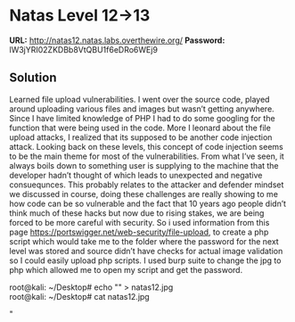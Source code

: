 # Natas Level 12->13

**URL:** http://natas12.natas.labs.overthewire.org/
**Password:** lW3jYRI02ZKDBb8VtQBU1f6eDRo6WEj9

## Solution

Learned file upload vulnerabilities. I went over the source code, played around uploading various files and images but wasn’t getting anywhere. Since I have limited knowledge of PHP I had to do some googling for the function that were being used in the code. More I leonard about the file upload attacks, I realized that its supposed to be another code injection attack. Looking back on these levels, this concept of code injection seems to be the main theme for most of the vulnerabilities. From what I’ve seen, it always boils down to something user is supplying to the machine that the developer hadn’t thought of which leads to unexpected and negative consuequnces. This probably relates to the attacker and defender mindset we discussed in course, doing these challenges are really showing to me how code can be so vulnerable and the fact that 10 years ago people didn’t think much of these hacks but now due to rising stakes, we are being forced to be more careful with security. So i used information from this page https://portswigger.net/web-security/file-upload, to create a php script which would take me to the folder where the password for the next level was stored and source didn’t have checks for actual image validation so I could easily upload php scripts. I used burp suite to change the jpg to php which allowed me to open my script and get the password.

root@kali: ~/Desktop# echo "<?php echo system(\"cat /etc/natas_webpass/natas13\"); ?>" > natas12.jpg  
root@kali: ~/Desktop# cat natas12.jpg  
<?php echo system("cat /etc/natas_webpass/natas13"); ?>"